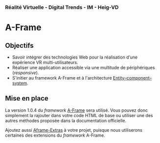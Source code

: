 ### Réalité Virtuelle - Digital Trends - IM - Heig-VD

# A-Frame

## Objectifs

- Savoir intégrer des technologies Web pour la réalisation d’une expérience VR multi-utilisateurs.
- Réaliser une application accessible via une multitude de périphériques (*responsive*).
-  S'initier au framework A-Frame et à l'architecture [Entity–component–system](https://aframe.io/docs/1.0.0/introduction/entity-component-system.html).

## Mise en place

La version 1.0.4 du *framework* [A-Frame](https://aframe.io/docs/1.0.0/introduction/) sera utilisé. Vous pouvez donc simplement la rajouter dans votre code HTML de base ou utiliser une des autres méthodes proposée dans la documentation officielle.

Ajoutez aussi [Aframe-Extras](https://github.com/donmccurdy/aframe-extras) à votre projet, puisque nous utiliserons certaines des extensions du *framework* A-Frame.
<!--stackedit_data:
eyJoaXN0b3J5IjpbMTA4NzkwOTAzMCwxMDM1MjA3ODM1LC0xMj
g4MjgyNDAsLTIwOTg4ODg2OTksLTE3NzI4NDg1NTAsNzQyNzE5
MzcwLDE5NzIxMjY5OThdfQ==
-->